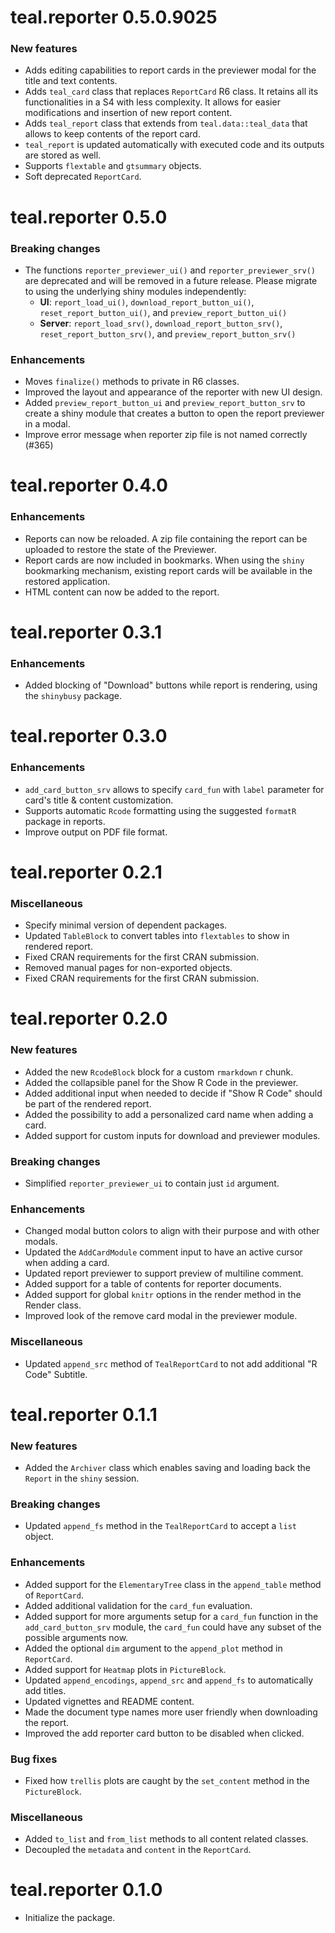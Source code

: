 # teal.reporter 0.5.0.9025

### New features

* Adds editing capabilities to report cards in the previewer modal for the title and text contents.
* Adds `teal_card` class that replaces `ReportCard` R6 class. It retains all its functionalities in a S4 with less complexity. It allows for easier modifications and insertion of new report content.
* Adds `teal_report` class that extends from `teal.data::teal_data` that allows to keep contents of the report card.
* `teal_report` is updated automatically with executed code and its outputs are stored as well.
* Supports `flextable` and `gtsummary` objects.
* Soft deprecated `ReportCard`.

# teal.reporter 0.5.0

### Breaking changes

* The functions `reporter_previewer_ui()` and `reporter_previewer_srv()` are deprecated and will be removed in a future release. Please migrate to using the underlying shiny modules independently:
  - **UI**: `report_load_ui()`, `download_report_button_ui()`, `reset_report_button_ui()`, and `preview_report_button_ui()`
  - **Server**: `report_load_srv()`, `download_report_button_srv()`, `reset_report_button_srv()`, and `preview_report_button_srv()`

### Enhancements

* Moves `finalize()` methods to private in R6 classes.
* Improved the layout and appearance of the reporter with new UI design.
* Added `preview_report_button_ui` and `preview_report_button_srv` to create a shiny module that creates a button to open the report previewer in a modal.
* Improve error message when reporter zip file is not named correctly (#365)

# teal.reporter 0.4.0

### Enhancements

* Reports can now be reloaded. A zip file containing the report can be uploaded to restore the state of the Previewer.
* Report cards are now included in bookmarks. When using the `shiny` bookmarking mechanism, existing report cards will be available in the restored application.
* HTML content can now be added to the report.

# teal.reporter 0.3.1

### Enhancements

* Added blocking of "Download" buttons while report is rendering, using the `shinybusy` package.

# teal.reporter 0.3.0

### Enhancements

* `add_card_button_srv` allows to specify `card_fun` with `label` parameter for card's title & content customization.
* Supports automatic `Rcode` formatting using the suggested `formatR` package in reports.
* Improve output on PDF file format.

# teal.reporter 0.2.1

### Miscellaneous

* Specify minimal version of dependent packages.
* Updated `TableBlock` to convert tables into `flextables` to show in rendered report.
* Fixed CRAN requirements for the first CRAN submission.
* Removed manual pages for non-exported objects.
* Fixed CRAN requirements for the first CRAN submission.

# teal.reporter 0.2.0

### New features

* Added the new `RcodeBlock` block for a custom `rmarkdown` r chunk.
* Added the collapsible panel for the Show R Code in the previewer.
* Added additional input when needed to decide if "Show R Code" should be part of the rendered report.
* Added the possibility to add a personalized card name when adding a card.
* Added support for custom inputs for download and previewer modules.

### Breaking changes

* Simplified `reporter_previewer_ui` to contain just `id` argument.

### Enhancements

* Changed modal button colors to align with their purpose and with other modals.
* Updated the `AddCardModule` comment input to have an active cursor when adding a card.
* Updated report previewer to support preview of multiline comment.
* Added support for a table of contents for reporter documents.
* Added support for global `knitr` options in the render method in the Render class.
* Improved look of the remove card modal in the previewer module.

### Miscellaneous
* Updated `append_src` method of `TealReportCard` to not add additional "R Code" Subtitle.

# teal.reporter 0.1.1

### New features
* Added the `Archiver` class which enables saving and loading back the `Report` in the `shiny` session.

### Breaking changes
* Updated `append_fs` method in the `TealReportCard` to accept a `list` object.

### Enhancements
* Added support for the `ElementaryTree` class in the `append_table` method of `ReportCard`.
* Added additional validation for the `card_fun` evaluation.
* Added support for more arguments setup for a `card_fun` function in the `add_card_button_srv` module, the `card_fun` could have any subset of the possible arguments now.
* Added the optional `dim` argument to the `append_plot` method in `ReportCard`.
* Added support for `Heatmap` plots in `PictureBlock`.
* Updated `append_encodings`, `append_src` and `append_fs` to automatically add titles.
* Updated vignettes and README content.
* Made the document type names more user friendly when downloading the report.
* Improved the add reporter card button to be disabled when clicked.

### Bug fixes
* Fixed how `trellis` plots are caught by the `set_content` method in the `PictureBlock`.

### Miscellaneous
* Added `to_list` and `from_list` methods to all content related classes.
* Decoupled the `metadata` and `content` in the `ReportCard`.

# teal.reporter 0.1.0

* Initialize the package.
